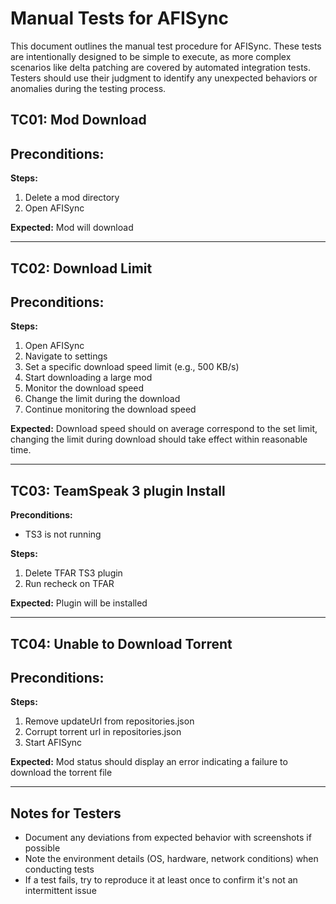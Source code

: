 # Manual Tests for AFISync

This document outlines the manual test procedure for AFISync. These tests are intentionally designed to be simple to execute, as more complex scenarios like delta patching are covered by automated integration tests. Testers should use their judgment to identify any unexpected behaviors or anomalies during the testing process.

## TC01: Mod Download

**Preconditions:**
-

**Steps:**
1. Delete a mod directory
2. Open AFISync

**Expected:**
Mod will download

---

## TC02: Download Limit

**Preconditions:**
-

**Steps:**
1. Open AFISync
2. Navigate to settings
3. Set a specific download speed limit (e.g., 500 KB/s)
4. Start downloading a large mod
5. Monitor the download speed
6. Change the limit during the download
7. Continue monitoring the download speed

**Expected:**
Download speed should on average correspond to the set limit, changing the limit during download should take effect within reasonable time.

---

## TC03: TeamSpeak 3 plugin Install

**Preconditions:**
- TS3 is not running

**Steps:**
1. Delete TFAR TS3 plugin
2. Run recheck on TFAR

**Expected:**
Plugin will be installed

---

## TC04: Unable to Download Torrent

**Preconditions:**
- 

**Steps:**
1. Remove updateUrl from repositories.json 
2. Corrupt torrent url in repositories.json
3. Start AFISync

**Expected:**
Mod status should display an error indicating a failure to download the torrent file

---

## Notes for Testers

- Document any deviations from expected behavior with screenshots if possible
- Note the environment details (OS, hardware, network conditions) when conducting tests
- If a test fails, try to reproduce it at least once to confirm it's not an intermittent issue
